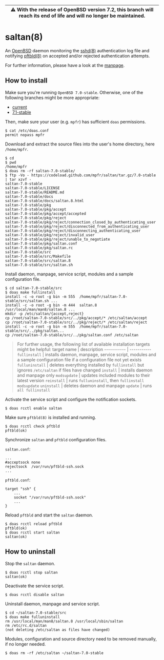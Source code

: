 | :warning: With the release of OpenBSD version 7.2, this branch will reach its end of life and will no longer be maintained.
| --- |

# saltan(8)

An [OpenBSD](https://www.openbsd.org) daemon monitoring the [sshd(8)](https://man.openbsd.org/sshd) authentication log file and notifying [pftbld(8)](https://github.com/mpfr/pftbld/tree/7.0-stable) on accepted and/or rejected authentication attempts.

For further information, please have a look at the [manpage](https://mpfr.net/man/saltan/7.0-stable/saltan.8.html).

## How to install

Make sure you're running `OpenBSD 7.0-stable`. Otherwise, one of the following branches might be more appropriate:
* [current](https://github.com/mpfr/saltan)
* [7.1-stable](https://github.com/mpfr/saltan/tree/7.1-stable)

Then, make sure your user (e.g. `mpfr`) has sufficient `doas` permissions.

```
$ cat /etc/doas.conf
permit nopass mpfr
```

Download and extract the source files into the user's home directory, here `/home/mpfr`.

```
$ cd
$ pwd
/home/mpfr
$ doas rm -rf saltan-7.0-stable/
$ ftp -Vo - https://codeload.github.com/mpfr/saltan/tar.gz/7.0-stable | tar xzvf -
saltan-7.0-stable
saltan-7.0-stable/LICENSE
saltan-7.0-stable/README.md
saltan-7.0-stable/docs
saltan-7.0-stable/docs/saltan.8.html
saltan-7.0-stable/pkg
saltan-7.0-stable/pkg/accept
saltan-7.0-stable/pkg/accept/accepted
saltan-7.0-stable/pkg/reject
saltan-7.0-stable/pkg/reject/connection_closed_by_authenticating_user
saltan-7.0-stable/pkg/reject/disconnected_from_authenticating_user
saltan-7.0-stable/pkg/reject/disconnecting_authenticating_user
saltan-7.0-stable/pkg/reject/invalid_user
saltan-7.0-stable/pkg/reject/unable_to_negotiate
saltan-7.0-stable/pkg/saltan.conf
saltan-7.0-stable/pkg/saltan.rc
saltan-7.0-stable/src
saltan-7.0-stable/src/Makefile
saltan-7.0-stable/src/saltan.8
saltan-7.0-stable/src/saltan.sh
```

Install daemon, manpage, service script, modules and a sample configuration file.

```
$ cd saltan-7.0-stable/src
$ doas make fullinstall
install -c -o root -g bin -m 555  /home/mpfr/saltan-7.0-stable/src/saltan.sh ...
install -c -o root -g bin -m 444  saltan.8 /usr/local/man/man8/saltan.8 ...
mkdir -p /etc/saltan/{accept,reject}
cp /root/saltan-7.0-stable/src/../pkg/accept/* /etc/saltan/accept
cp /root/saltan-7.0-stable/src/../pkg/reject/* /etc/saltan/reject
install -c -o root -g bin -m 555  /home/mpfr/saltan-7.0-stable/src/../pkg/saltan...
cp /root/saltan-7.0-stable/src/../pkg/saltan.conf /etc/saltan
```

> For further usage, the following list of available installation targets might be helpful:
> target name | description
> ----------- | -----------
> `fullinstall` | installs daemon, manpage, service script, modules and a sample configuration file if a configuration file not yet exists
> `fulluninstall` | deletes everything installed by `fullinstall` but ignores `/etc/saltan` if files have changed
> `install` | installs daemon and manpage only
> `modsupdate` | updates included modules to their latest version
> `reinstall` | runs `fulluninstall`, then `fullinstall modsupdate`
> `uninstall` | deletes daemon and manpage
> `update` | runs `all fullinstall`

Activate the service script and configure the notification sockets.

```
$ doas rcctl enable saltan
```

Make sure `pftbld(8)` is installed and running.

```
$ doas rcctl check pftbld
pftbld(ok)
```

Synchronize `saltan` and `pftbld` configuration files.

`saltan.conf`:

```
...
#acceptsock	none
rejectsock	/var/run/pftbld-ssh.sock
...
```

`pftbld.conf`:

```
target "ssh" {
	...
	socket "/var/run/pftbld-ssh.sock"
	...
}
```

Reload `pftbld` and start the `saltan` daemon.

```
$ doas rcctl reload pftbld
pftbld(ok)
$ doas rcctl start saltan
saltan(ok)
```

## How to uninstall

Stop the `saltan` daemon.

```
$ doas rcctl stop saltan
saltan(ok)
```

Deactivate the service script.

```
$ doas rcctl disable saltan
```

Uninstall daemon, manpage and service script.

```
$ cd ~/saltan-7.0-stable/src
$ doas make fulluninstall
rm /usr/local/man/man8/saltan.8 /usr/local/sbin/saltan
rm /etc/rc.d/saltan
(not deleting /etc/saltan as files have changed)
```

Modules, configuration and source directory need to be removed manually, if no longer needed.

```
$ doas rm -rf /etc/saltan ~/saltan-7.0-stable
```
